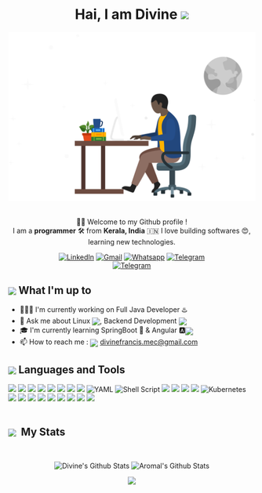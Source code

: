 <div align="center">
    <h1>Hai, I am <a  target="_blank">Divine</a> <img
            src="https://media.giphy.com/media/hvRJCLFzcasrR4ia7z/giphy.gif" width="32"></h1>
    <img alt="Developer Pic"
        src="programmer.svg" width="540"/>
    <br/><br/>
    <p>🙏🏻 Welcome to my Github profile !<br />
        I am a <b>programmer</b> 🛠️ from <b>Kerala, India</b> 🇮🇳
        I love building softwares 😍, learning new technologies. </p>
    <div>
        <a href="https://www.linkedin.com/in/divinefrancis948" target="_blank"><img alt="LinkedIn"
                src="https://img.shields.io/badge/linkedin-%230077B5.svg?&style=for-the-badge&logo=linkedin&logoColor=white" /></a>
        <a href="mailto:divinefrancis948@gmail.com" target="_blank"><img alt="Gmail"
                src="https://img.shields.io/badge/-Gmail-D14836?style=for-the-badge&logo=Gmail&logoColor=white" /></a>
        <a href="https://wa.me/8921942927/" target="_blank"><img alt="Whatsapp"
                src="https://img.shields.io/badge/WhatsApp-25D366?style=for-the-badge&logo=whatsapp&logoColor=white" /></a>
        <a href="https://t.me/x_Divine_Francis_x"><img alt="Telegram"
                src="https://img.shields.io/badge/telegram-%232CA5E0.svg?&style=for-the-badge&logo=telegram&logoColor=white"></a><br>
        <a href="https://t.me/x_Divine_Francis_x"><img alt="Telegram"
                src="https://komarev.com/ghpvc/?username=divinefrancis948"></a><br> 
    </div>
</div>

<div>
    <div>
        <h2><img align="center"
                src="https://emojis.slackmojis.com/emojis/images/1584726375/8272/blob-cool.gif?1584726375" width="28" />
            What I'm up to</h2>
        <ul>
            <li> 👨🏻‍💻 I'm currently working on Full Java Developer ♨️</li>
            <li> 💬 Ask me about Linux <img align="center"
                    src="https://emojis.slackmojis.com/emojis/images/1593980850/9611/linux.png?1593980850"
                    width="16" />, Backend Development <img align="center"
                    src="https://emojis.slackmojis.com/emojis/images/1493026598/2124/android.png?1493026598"
                    width="16" /></li>
            <li> 🎓 I'm currently learning SpringBoot 🍃 & Angular 🅰<img align="center"
                    src="[https://emojis.slackmojis.com/emojis/images/1643514044/31/ruby.png?1643514044](https://emojis.slackmojis.com/emojis/images/1643514073/291/golang.png?1643514073)" width="16" /></li>
            <li>📫 How to reach me : <img align="center"
                    src="https://emojis.slackmojis.com/emojis/images/1622508200/42507/email_open.png?1622508200" width="20" />
                <a href="mailto:divinefrancis.mec@gmail.com" target="_blank">divinefrancis.mec@gmail.com</a></li>
        </ul>
    </div>



<div align="left">
        <h2><img src="https://emojis.slackmojis.com/emojis/images/1471045863/884/ninja.gif?1471045863" align="center"
                width="40" /> Languages and Tools</h2>
        <img src="https://img.shields.io/badge/javascript%20-%23323330.svg?&style=for-the-badge&logo=javascript&logoColor=%23F7DF1E"/>
        <!-- <img src="https://img.shields.io/badge/Ruby-CC342D?style=for-the-badge&logo=ruby&logoColor=white"/> -->
        <img src="https://img.shields.io/badge/go-%2300ADD8.svg?style=for-the-badge&logo=go&logoColor=white"/>
        <img src="https://img.shields.io/badge/TypeScript-007ACC?style=for-the-badge&logo=typescript&logoColor=white"/>
<img src="https://img.shields.io/badge/Python-FFD43B?style=for-the-badge&logo=python&logoColor=darkgreen"/>
<img src="https://img.shields.io/badge/java-%23ED8B00.svg?&style=for-the-badge&logo=java&logoColor=white"/>
<img src="https://img.shields.io/badge/c%20-%2300599C.svg?&style=for-the-badge&logo=c&logoColor=white"/>
<img src="https://img.shields.io/badge/html5%20-%23E34F26.svg?&style=for-the-badge&logo=html5&logoColor=white"/>
<img src="https://img.shields.io/badge/css3%20-%231572B6.svg?&style=for-the-badge&logo=css3&logoColor=white"/>
    <!-- <img src="https://img.shields.io/badge/Solidity-%23363636.svg?style=for-the-badge&logo=solidity&logoColor=white" alt="Solidity"/> -->
    <img src="https://img.shields.io/badge/yaml-%23ffffff.svg?style=for-the-badge&logo=yaml&logoColor=white" alt="YAML"/>
    <img src="https://img.shields.io/badge/shell_script-%23121011.svg?style=for-the-badge&logo=gnu-bash&logoColor=white" alt="Shell Script"/>
<!-- <img src="https://img.shields.io/badge/php-%23777BB4.svg?style=for-the-badge&logo=php&logoColor=white" alt="PHP"/> -->
<img src="https://img.shields.io/badge/git%20-%23F05033.svg?&style=for-the-badge&logo=git&logoColor=white"/>
<img src="https://img.shields.io/badge/github%20-%23121011.svg?&style=for-the-badge&logo=github&logoColor=white"/>
<!-- <img src="https://img.shields.io/badge/node.js%20-%2343853D.svg?&style=for-the-badge&logo=node.js&logoColor=white"/> -->
    <!-- <img src="https://img.shields.io/badge/Ruby_on_Rails-CC0000?style=for-the-badge&logo=ruby-on-rails&logoColor=white"/> -->
    <!-- <img src="https://img.shields.io/badge/Express.js-000000?style=for-the-badge&logo=express&logoColor=white"/> -->
    <img src="https://img.shields.io/badge/Postman-FF6C37?style=for-the-badge&logo=Postman&logoColor=white"/>
    <!-- <img src="https://img.shields.io/badge/redis-%23DD0031.svg?&style=for-the-badge&logo=redis&logoColor=white"/> -->
    <!-- <img src="https://img.shields.io/badge/MongoDB-4EA94B?style=for-the-badge&logo=mongodb&logoColor=white"/> -->
    <img src="https://img.shields.io/badge/docker-%230db7ed.svg?style=for-the-badge&logo=docker&logoColor=white"/>
<img src="https://img.shields.io/badge/kubernetes-%23326ce5.svg?style=for-the-badge&logo=kubernetes&logoColor=white" alt="Kubernetes"/>
<!-- <img src="https://img.shields.io/badge/jenkins-%232C5263.svg?style=for-the-badge&logo=jenkins&logoColor=white" alt="Jenkins"/> -->
<!-- <img src="https://img.shields.io/badge/nginx-%23009639.svg?style=for-the-badge&logo=nginx&logoColor=white" alt="Nginx"/> -->
<!-- <img src="https://img.shields.io/badge/-selenium-%2343B02A?style=for-the-badge&logo=selenium&logoColor=white" alt="Selenium"/> -->
<!-- <img src="https://img.shields.io/badge/-jest-%23C21325?style=for-the-badge&logo=jest&logoColor=white" alt="Jest"/> -->

<!-- <img src="https://img.shields.io/badge/markdown-%23000000.svg?&style=for-the-badge&logo=markdown&logoColor=white"/>
    <img src="https://img.shields.io/badge/next.js-000000?style=for-the-badge&logo=nextdotjs&logoColor=white"/> -->
<img src="https://img.shields.io/badge/Bootstrap-563D7C?style=for-the-badge&logo=bootstrap&logoColor=white"/>
    <img src="https://img.shields.io/badge/Tailwind_CSS-38B2AC?style=for-the-badge&logo=tailwind-css&logoColor=white"/>
<img src="https://img.shields.io/badge/MySQL-00000F?style=for-the-badge&logo=mysql&logoColor=white"/>
<img src="https://img.shields.io/badge/npm-CB3837?style=for-the-badge&logo=npm&logoColor=white"/>
<!-- <img src="https://img.shields.io/badge/Yarn-2C8EBB?style=for-the-badge&logo=yarn&logoColor=white"/> -->
<!-- <img src="https://img.shields.io/badge/Amazon_AWS-232F3E?style=for-the-badge&logo=amazon-aws&logoColor=white"/> -->
<!-- <img src="https://img.shields.io/badge/Vercel-000000?style=for-the-badge&logo=vercel&logoColor=white"/> -->
<!-- <img src="https://img.shields.io/badge/Heroku-430098?style=for-the-badge&logo=heroku&logoColor=white"/> -->
<img src="https://img.shields.io/badge/Brave-FF1B2D?style=for-the-badge&logo=Brave&logoColor=white"/>

<img src="https://img.shields.io/badge/Visual_Studio_Code-0078D4?style=for-the-badge&logo=visual%20studio%20code&logoColor=white"/>
<img src="https://img.shields.io/badge/Visual_Studio-5C2D91?style=for-the-badge&logo=visual%20studio&logoColor=white"/>
<img src="https://img.shields.io/badge/sublime_text-%23575757.svg?&style=for-the-badge&logo=sublime-text&logoColor=important"/> 
<!-- <img src="https://img.shields.io/badge/Figma-F24E1E?style=for-the-badge&logo=figma&logoColor=white"/> -->
<img src="https://img.shields.io/badge/Canva-%2300C4CC.svg?&style=for-the-badge&logo=Canva&logoColor=white"/>
  </div>






<br />


<div align="left">
        <h2><img width="30" align="center"
                src="https://emojis.slackmojis.com/emojis/images/1471045834/769/bike.gif?1471045834" /> &nbsp;My Stats
        </h2>
    </div>
    <br />
    <div>
            <p align="center">
                <img height="160" alt="Divine's Github Stats"
                    src="https://github-readme-stats.vercel.app/api?username=divinefrancis948&theme=nightowl&show_icons=true&hide_border=false&count_private=true" />
                <img alt="Aromal's Github Stats" height="160"
                    src="https://github-readme-stats.vercel.app/api/top-langs/?username=divinefrancis948&theme=nightowl&show_icons=true&hide_border=false&layout=compact" />
     </p> 

        
<p align="center">
  <a href="#">
    <img src="https://github-readme-streak-stats.herokuapp.com/?user=divinefrancis948&theme=nightowl&hide_border=false"/>
  </a>
</p>
    </div>
    

</p>


</div>


 
 
